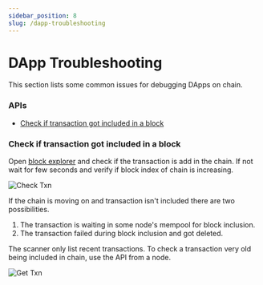 ```yaml
---
sidebar_position: 8
slug: /dapp-troubleshooting
---
```


# DApp Troubleshooting

This section lists some common issues for debugging DApps on chain.

### APIs

- [Check if transaction got included in a block](dapp-troubleshooting#check-if-transaction-got-included-in-a-block)


### Check if transaction got included in a block

Open [block explorer](https://www.newrlscan.io/block-explorer) and check if the transaction is add in the chain. If not wait for few seconds and verify if block index of chain is increasing.

![Check Txn](/img/newrlscan-check-txn.png)

If the chain is moving on and transaction isn't included there are two possibilities.
1. The transaction is waiting in some node's mempool for block inclusion.
2. The transaction failed during block inclusion and got deleted.

The scanner only list recent transactions. To check a transaction very old being included in chain, use the API from a node. 

![Get Txn](/img/api-get-transaction.png)